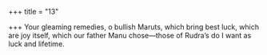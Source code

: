 +++
title = "13"

+++
Your gleaming remedies, o bullish Maruts, which bring best luck, which  are joy itself,
which our father Manu chose—those of Rudra’s do I want as luck and  lifetime.